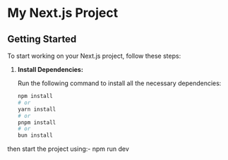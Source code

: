 # My Next.js Project

## Getting Started

To start working on your Next.js project, follow these steps:

1. **Install Dependencies:**

   Run the following command to install all the necessary dependencies:

   ```bash
   npm install
   # or
   yarn install
   # or
   pnpm install
   # or
   bun install

then start the project using:- npm run dev